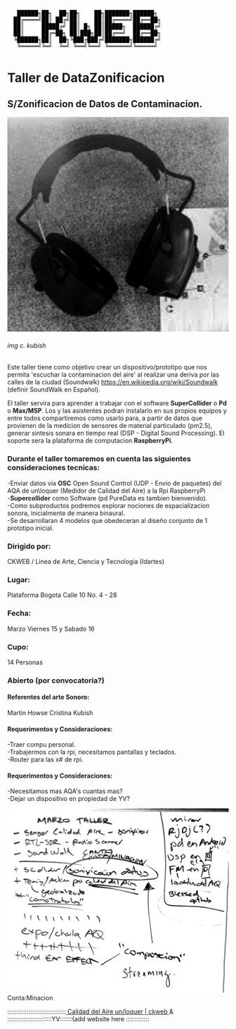 <img src="https://raw.githubusercontent.com/alejoduque/DataZonContaMinacion/master/ckweb_ansi.png" /> <br>

# Taller de DataZonificacion
## S/Zonificacion de Datos de Contaminacion. 


<img src="https://raw.githubusercontent.com/alejoduque/DataZonContaMinacion/master/cascozonificacion.png" /> <br>

###### img c. kubish

Este taller tiene como objetivo crear un dispositivo/prototipo que nos permita 'escuchar la contaminacion del aire' al realizar una deriva por las calles de la ciudad (Soundwalk) https://en.wikipedia.org/wiki/Soundwalk (definir SoundWalk en Español). <br>

El taller servira para aprender a trabajar con el software **SuperCollider** o **Pd** o **Max/MSP**. Los y las asistentes podran instalarlo en sus propios equipos y entre todos compartiremos como usarlo para, a partir de datos que provienen de la medicion de sensores de material particulado (pm2.5), generar sintesis sonara en tiempo real (DSP - Digital Sound Processing). El soporte sera la plataforma de computacion **RaspberryPi**.

### Durante el taller tomaremos en cuenta las siguientes consideraciones tecnicas:

-Enviar datos via **OSC** Open Sound Control (UDP - Envio de paquetes) del AQA de un\loquer (Medidor de Calidad del Aire) a la Rpi RaspberryPi <br>
-**Supercollider** como Software (pd PureData es tambien bienvenido).<br>
-Como subproductos podremos explorar nociones de espacializacion sonora, inicialmente de manera binaural.<br>
-Se desarrollaran 4 modelos que obedeceran al diseño conjunto de 1 prototipo inicial. <br>

### Dirigido por: 
CKWEB / Linea de Arte, Ciencia y Tecnologia (Idartes)
### Lugar: 
Plataforma Bogota Calle 10 No. 4 - 28 
### Fecha: 
Marzo Viernes 15 y Sabado 16
### Cupo: 
14 Personas
### Abierto (por convocatoria?)

#### Referentes del arte Sonoro:
Martin Howse
Cristina Kubish 


#### Requerimentos y Consideraciones:

-Traer compu personal.<br>
-Trabajermos con la rpi, necesitamos pantallas y teclados.<br>
-Router para las x# de rpi.<br>

#### Requerimentos y Consideraciones:
-Necesitamos mas AQA's cuantas mas?<br>
-Dejar un dispositivo en propiedad de YV?<br>


<img src="https://raw.githubusercontent.com/alejoduque/DataZonContaMinacion/master/borrador1.png" /> <br>
Conta:Minacion

:::::::::::::::::::::::::::::::::<a href=https://http://88.99.123.96/agentes-sensores> Calidad del Aire un/loquer </a> <a href=https://ckweb.gov.co/> | ckweb </a> & :::::::::::::::::::::::::YV:::::::(add website here :::::::::::::

